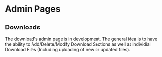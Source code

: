 Admin Pages
===========
Downloads
---------
The download's admin page is in development.  The general idea is to have the ability to Add/Delete/Modify Download Sections as well as individial Download Files (Including uploading of new or updated files).